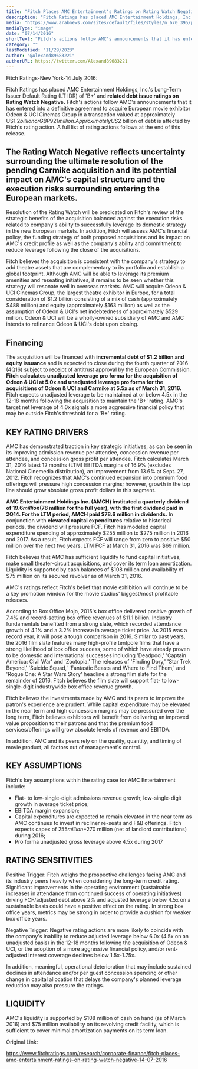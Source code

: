 ```yaml
---
title: "Fitch Places AMC Entertainment's Ratings on Rating Watch Negative"
description: "Fitch Ratings has placed AMC Entertainment Holdings, Inc.'s Long-Term Issuer Default Rating (LT IDR) of 'B+' and related debt issue ratings on Rating Watch Negative. "
media: "https://www.arabnews.com/sites/default/files/styles/n_670_395/public/2023/08/02/3935356-199090095.jpg?itok=Qe3ma6lk"
mediaType: "image"
date: "07/14/2016"
shortText: "Fitch's actions follow AMC's announcements that it has entered into a definitive agreement to acquire European movie exhibitor Odeon & UCI Cinemas Group in a transaction valued at approximately US$1.2 billion or GBP921 million. Approximately US$2 billion of debt is affected by Fitch's rating action. A full list of rating actions follows at the end of this release. The Rating Watch Negative reflects uncertainty surrounding the ultimate resolution of the pending Carmike acquisition and its potential impact on AMC's capital structure and the execution risks surrounding entering the European markets. AMC's target net leverage of 4.0x signals a more aggressive financial policy that may be outside Fitch's threshold for a 'B+' rating."
category: ""
lastModified: "11/29/2023"
author: "@Alexand89683221"
authorURL: https://twitter.com/Alexand89683221
---
```


Fitch Ratings-New York-14 July 2016:

Fitch Ratings has placed AMC Entertainment Holdings, Inc.'s Long-Term Issuer Default Rating (LT IDR) of 'B+' and **related debt issue ratings on Rating Watch Negative.** Fitch's actions follow AMC's announcements that it has entered into a definitive agreement to acquire European movie exhibitor Odeon & UCI Cinemas Group in a transaction valued at approximately US$1.2 billion or GBP921 million. Approximately US$2 billion of debt is affected by Fitch's rating action. A full list of rating actions follows at the end of this release.

## The Rating Watch Negative reflects uncertainty surrounding the ultimate resolution of the pending Carmike acquisition and its potential impact on AMC's capital structure and the execution risks surrounding entering the European markets.

Resolution of the Rating Watch will be predicated on Fitch's review of the strategic benefits of the acquisition balanced against the execution risks related to company's ability to successfully leverage its domestic strategy in the new European markets. In addition, Fitch will assess AMC's financial policy, the funding strategy of both proposed acquisitions and its impact on AMC's credit profile as well as the company's ability and commitment to reduce leverage following the close of the acquisitions.

Fitch believes the acquisition is consistent with the company's strategy to add theatre assets that are complementary to its portfolio and establish a global footprint. Although AMC will be able to leverage its premium amenities and reseating initiatives, it remains to be seen whether this strategy will resonate well in overseas markets. AMC will acquire Odeon & UCI Cinemas Group, the largest theatre exhibitor in Europe, for a total consideration of $1.2 billion consisting of a mix of cash (approximately $488 million) and equity (approximately $163 million) as well as the assumption of Odeon & UCI's net indebtedness of approximately $529 million. Odeon & UCI will be a wholly-owned subsidiary of AMC and AMC intends to refinance Odeon & UCI's debt upon closing.

## Financing

The acquisition will be financed with **incremental debt of $1.2 billion and equity issuance** and is expected to close during the fourth quarter of 2016 (4Q16) subject to receipt of antitrust approval by the European Commission. **Fitch calculates unadjusted leverage pro forma for the acquisition of Odeon & UCI at 5.0x and unadjusted leverage pro forma for the acquisitions of Odeon & UCI and Carmike at 5.5x as of March 31, 2016.** Fitch expects unadjusted leverage to be maintained at or below 4.5x in the 12-18 months following the acquisition to maintain the 'B+' rating. AMC's target net leverage of 4.0x signals a more aggressive financial policy that may be outside Fitch's threshold for a 'B+' rating.

## KEY RATING DRIVERS  

AMC has demonstrated traction in key strategic initiatives, as can be seen in its improving admission revenue per attendee, concession revenue per attendee, and concession gross profit per attendee. Fitch calculates March 31, 2016 latest 12 months (LTM) EBITDA margins of 16.9% (excludes National Cinemedia distribution), an improvement from 13.6% at Sept. 27, 2012. Fitch recognizes that AMC's continued expansion into premium food offerings will pressure high concession margins; however, growth in the top line should grow absolute gross profit dollars in this segment.

**AMC Entertainment Holdings Inc. (AMCH) instituted a quarterly dividend of $19.6 million ($78 million for the full year), with the first dividend paid in 2Q14. For the LTM period, AMCH paid $78.6 million in dividends.** In conjunction with **elevated capital expenditures** relative to historical periods, the dividend will pressure FCF. Fitch has modeled capital expenditure spending of approximately $255 million to $275 million in 2016 and 2017. As a result, Fitch expects FCF will range from zero to positive $50 million over the next two years. LTM FCF at March 31, 2016 was $69 million.

Fitch believes that AMC has sufficient liquidity to fund capital initiatives, make small theater-circuit acquisitions, and cover its term loan amortization. Liquidity is supported by cash balances of $108 million and availability of $75 million on its secured revolver as of March 31, 2016.

AMC's ratings reflect Fitch's belief that movie exhibition will continue to be a key promotion window for the movie studios' biggest/most profitable releases.

According to Box Office Mojo, 2015's box office delivered positive growth of 7.4% and record-setting box office revenues of $11.1 billion. Industry fundamentals benefited from a strong slate, which recorded attendance growth of 4.1% and a 3.2% increase in average ticket price. As 2015 was a record year, it will pose a tough comparison in 2016. Similar to past years, the 2016 film slate features many high-profile tentpole films that have a strong likelihood of box office success, some of which have already proven to be domestic and international successes including 'Deadpool,' 'Captain America: Civil War' and 'Zootopia.' The releases of 'Finding Dory,' 'Star Trek Beyond,' 'Suicide Squad,' 'Fantastic Beasts and Where to Find Them,' and 'Rogue One: A Star Wars Story' headline a strong film slate for the remainder of 2016. Fitch believes the film slate will support flat- to low-single-digit industrywide box office revenue growth.

Fitch believes the investments made by AMC and its peers to improve the patron's experience are prudent. While capital expenditure may be elevated in the near term and high concession margins may be pressured over the long term, Fitch believes exhibitors will benefit from delivering an improved value proposition to their patrons and that the premium food services/offerings will grow absolute levels of revenue and EBITDA.

In addition, AMC and its peers rely on the quality, quantity, and timing of movie product, all factors out of management's control.

## KEY ASSUMPTIONS

Fitch's key assumptions within the rating case for AMC Entertainment include:
- Flat- to low-single-digit admissions revenue growth; low-single-digit growth in average ticket price;
- EBITDA margin expansion;
- Capital expenditures are expected to remain elevated in the near term as AMC continues to invest in recliner re-seats and F&B offerings. Fitch expects capex of $255 million-$270 million (net of landlord contributions) during 2016;
- Pro forma unadjusted gross leverage above 4.5x during 2017

## RATING SENSITIVITIES

Positive Trigger: 
Fitch weighs the prospective challenges facing AMC and its industry peers heavily when considering the long-term credit rating. Significant improvements in the operating environment (sustainable increases in attendance from continued success of operating initiatives) driving FCF/adjusted debt above 2% and adjusted leverage below 4.5x on a sustainable basis could have a positive effect on the rating. In strong box office years, metrics may be strong in order to provide a cushion for weaker box office years.

Negative Trigger: 
Negative rating actions are more likely to coincide with the company's inability to reduce adjusted leverage below 6.0x (4.5x on an unadjusted basis) in the 12-18 months following the acquisition of Odeon & UCI, or the adoption of a more aggressive financial policy, and/or rent-adjusted interest coverage declines below 1.5x-1.75x.

In addition, meaningful, operational deterioration that may include sustained declines in attendance and/or per guest concession spending or other change in capital allocation that delays the company's planned leverage reduction may also pressure the ratings.

## LIQUIDITY

AMC's liquidity is supported by $108 million of cash on hand (as of March 2016) and $75 million availability on its revolving credit facility, which is sufficient to cover minimal amortization payments on its term loan.

Original Link:

https://www.fitchratings.com/research/corporate-finance/fitch-places-amc-entertainment-ratings-on-rating-watch-negative-14-07-2016